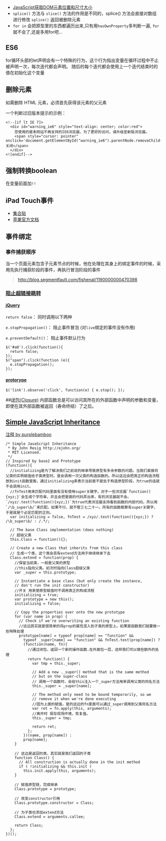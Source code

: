 * [JavaScript获取DOM元素位置和尺寸大小](http://www.cnblogs.com/dolphinX/archive/2012/11/19/2777756.html)
* `splice()` 方法与 `slice()` 方法的作用是不同的，splice() 方法会直接对数组进行修改
`splice()` 返回被删除元素
* `for in` 会把原型里的东西都遍历出来,只有用`hasOwnProperty`多判断一遍, `for`就不会了,还是多用for吧...

## ES6
for循环头部的let声明会有一个特殊的行为，这个行为指出变量在循环过程中不止被声明一次，每次迭代都会声明。 随后的每个迭代都会使用上一个迭代结束时的值在初始化这个变量

## 删除元素
如需删除 HTML 元素，必须首先获得该元素的父元素

一个判断过旧版本提示的示例：

    <!--[if lt IE 7]>
      <div id="warning_ie6" style="text-align: center; color:red">
        您使用的是本网站不再支持的IE6浏览器，为了更好的访问，请升级至新版浏览器。
        <span style="cursor: pointer" onclick='document.getElementById("warning_ie6").parentNode.removeChild(document.getElementById("warning_ie6"))'>关闭</span>
      </div>
    <![endif]-->

## 强制转换boolean
在变量前面加`!!`

## iPad Touch事件
* [集合贴](http://m.oschina.net/blog/88086)
* [苹果官方文档](https://developer.apple.com/library/safari/documentation/AppleApplications/Reference/SafariWebContent/HandlingEvents/HandlingEvents.html)

## 事件绑定
### 事件捕获顺序
当一个页面元素包含子元素节点的时候，他在处理在其身上的绑定事件的时候，采用先执行捕获阶段的事件，再执行冒泡阶段的事件
> http://blog.segmentfault.com/fishenal/1190000000470398

### [阻止超链接跳转](http://www.suchso.com/projecteactual/javascript-event-up-stopPropagation-cancelBubble.html)
#### [jQuery](http://blog.csdn.net/woshixuye/article/details/7422985)
`return false`： 同时调用以下两种

`e.stopPropagation()`： 阻止事件冒泡 (对`live`绑定的事件没有作用)

`e.preventDefault()`： 阻止事件默认行为

    $('#a0').click(function(){  
      return false;  
    });  
    $("span").click(function (e){
      e.stopPropagation();
    });

#### [protorype](http://stackoverflow.com/questions/1399613/disable-link-with-the-prototype-observe-method)
    $('link').observe('click', function(e) { e.stop(); });

##[闭包(Closure)](https://developer.mozilla.org/zh-CN/docs/Web/JavaScript/Guide/Closures)
内部函数总是可以访问其所在的外部函数中声明的参数和变量，即使在其外部函数被返回（寿命终结）了之后。

## [Simple JavaScript Inheritance](http://ejohn.org/blog/simple-javascript-inheritance/)
[注释 by purplebamboo](http://purplebamboo.github.io/2014/07/13/javascript-oo-class/)

    /* Simple JavaScript Inheritance
     * By John Resig http://ejohn.org/
     * MIT Licensed.
     */
    // Inspired by base2 and Prototype
    (function(){
      //initializing是为了解决我们之前说的继承导致原型有多余参数的问题。当我们直接将父类的实例赋值给子类原型时。是会调用一次父类的构造函数的。所以这边会把真正的构造流程放到init函数里面，通过initializing来表示当前是不是处于构造原型阶段，为true的话就不会调用init。
      //fnTest用来匹配代码里面有没有使用super关键字。对于一些浏览器`function(){xyz;}`会生成个字符串，并且会把里面的代码弄出来，有的浏览器就不会。`/xyz/.test(function(){xyz;})`为true代表浏览器支持看到函数的内部代码，所以用`/\b_super\b/`来匹配。如果不行，就不管三七二十一。所有的函数都算有super关键字，于是就是个必定匹配的正则。
      var initializing = false, fnTest = /xyz/.test(function(){xyz;}) ? /\b_super\b/ : /.*/;

      // The base Class implementation (does nothing)
      // 超级父类
      this.Class = function(){};

      // Create a new Class that inherits from this class
      // 生成一个类，这个类会具有extend方法用于继续继承下去
      Class.extend = function(prop) {
        //保留当前类，一般是父类的原型
        //this指向父类。初次时指向Class超级父类
        var _super = this.prototype;

        // Instantiate a base class (but only create the instance,
        // don't run the init constructor)
        //开关 用来使原型赋值时不调用真正的构成流程
        initializing = true;
        var prototype = new this();
        initializing = false;

        // Copy the properties over onto the new prototype
        for (var name in prop) {
          // Check if we're overwriting an existing function
          //这边其实就是很简单的将prop的属性混入到子类的原型上。如果是函数我们就要做一些特殊处理
          prototype[name] = typeof prop[name] == "function" &&
            typeof _super[name] == "function" && fnTest.test(prop[name]) ?
            (function(name, fn){
              //通过闭包，返回一个新的操作函数.在外面包一层，这样我们可以做些额外的处理
              return function() {
                var tmp = this._super;

                // Add a new ._super() method that is the same method
                // but on the super-class
                // 调用一个函数时，会给this注入一个_super方法用来调用父类的同名方法
                this._super = _super[name];

                // The method only need to be bound temporarily, so we
                // remove it when we're done executing
                //因为上面的赋值，是的这边的fn里面可以通过_super调用到父类同名方法
                var ret = fn.apply(this, arguments);  
                //离开时 保存现场环境，恢复值。
                this._super = tmp;

                return ret;
              };
            })(name, prop[name]) :
            prop[name];
        }

        // 这边是返回的类，其实就是我们返回的子类
        function Class() {
          // All construction is actually done in the init method
          if ( !initializing && this.init )
            this.init.apply(this, arguments);
        }

        // 赋值原型链，完成继承
        Class.prototype = prototype;

        // 改变constructor引用
        Class.prototype.constructor = Class;

        // 为子类也添加extend方法
        Class.extend = arguments.callee;

        return Class;
      };
    })();
